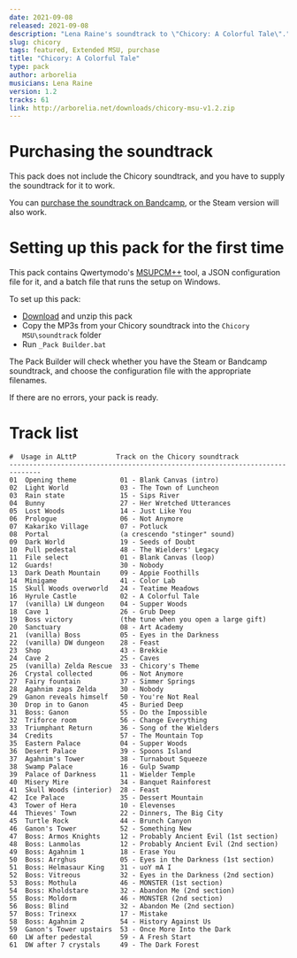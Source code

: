```yaml
---
date: 2021-09-08
released: 2021-09-08
description: "Lena Raine's soundtrack to \"Chicory: A Colorful Tale\"."
slug: chicory
tags: featured, Extended MSU, purchase
title: "Chicory: A Colorful Tale"
type: pack
author: arborelia
musicians: Lena Raine
version: 1.2
tracks: 61
link: http://arborelia.net/downloads/chicory-msu-v1.2.zip
---
```


# Purchasing the soundtrack

This pack does not include the Chicory soundtrack, and you have to supply the soundtrack for it to work.

You can [purchase the soundtrack on Bandcamp](https://radicaldreamland.bandcamp.com/album/chicory-a-colorful-tale-original-soundtrack), or the Steam version will also work.

# Setting up this pack for the first time

This pack contains Qwertymodo's [MSUPCM++][msupcm] tool, a JSON configuration file for it, and a batch file that runs the setup on Windows.

[msupcm]: https://github.com/qwertymodo/msupcmplusplus

To set up this pack:

- [Download](http://arborelia.net/downloads/chicory-msu-v1.2.zip) and unzip this pack
- Copy the MP3s from your Chicory soundtrack into the `Chicory MSU\soundtrack` folder
- Run `_Pack Builder.bat`

The Pack Builder will check whether you have the Steam or Bandcamp soundtrack, and choose the configuration file with the appropriate filenames.

If there are no errors, your pack is ready.

# Track list

```text
#  Usage in ALttP          Track on the Chicory soundtrack
------------------------------------------------------------------------------
01  Opening theme           01 - Blank Canvas (intro)
02  Light World             03 - The Town of Luncheon
03  Rain state              15 - Sips River
04  Bunny                   27 - Her Wretched Utterances
05  Lost Woods              14 - Just Like You
06  Prologue                06 - Not Anymore
07  Kakariko Village        07 - Potluck
08  Portal                  (a crescendo "stinger" sound)
09  Dark World              19 - Seeds of Doubt
10  Pull pedestal           48 - The Wielders' Legacy
11  File select             01 - Blank Canvas (loop)
12  Guards!                 30 - Nobody
13  Dark Death Mountain     09 - Appie Foothills
14  Minigame                41 - Color Lab
15  Skull Woods overworld   24 - Teatime Meadows
16  Hyrule Castle           02 - A Colorful Tale
17  (vanilla) LW dungeon    04 - Supper Woods
18  Cave 1                  26 - Grub Deep
19  Boss victory            (the tune when you open a large gift)
20  Sanctuary               08 - Art Academy
21  (vanilla) Boss          05 - Eyes in the Darkness
22  (vanilla) DW dungeon    28 - Feast
23  Shop                    43 - Brekkie
24  Cave 2                  25 - Caves
25  (vanilla) Zelda Rescue  33 - Chicory's Theme
26  Crystal collected       06 - Not Anymore
27  Fairy fountain          37 - Simmer Springs
28  Agahnim zaps Zelda      30 - Nobody
29  Ganon reveals himself   50 - You're Not Real
30  Drop in to Ganon        45 - Buried Deep
31  Boss: Ganon             55 - Do the Impossible
32  Triforce room           56 - Change Everything
33  Triumphant Return       36 - Song of the Wielders
34  Credits                 57 - The Mountain Top
35  Eastern Palace          04 - Supper Woods
36  Desert Palace           39 - Spoons Island
37  Agahnim's Tower         38 - Turnabout Squeeze
38  Swamp Palace            16 - Gulp Swamp
39  Palace of Darkness      11 - Wielder Temple
40  Misery Mire             34 - Banquet Rainforest
41  Skull Woods (interior)  28 - Feast
42  Ice Palace              35 - Dessert Mountain
43  Tower of Hera           10 - Elevenses
44  Thieves' Town           22 - Dinners, The Big City
45  Turtle Rock             44 - Brunch Canyon
46  Ganon's Tower           52 - Something New
47  Boss: Armos Knights     12 - Probably Ancient Evil (1st section)
48  Boss: Lanmolas          12 - Probably Ancient Evil (2nd section)
49  Boss: Agahnim 1         18 - Erase You
50  Boss: Arrghus           05 - Eyes in the Darkness (1st section)
51  Boss: Helmasaur King    31 - uoY mA I
52  Boss: Vitreous          32 - Eyes in the Darkness (2nd section)
53  Boss: Mothula           46 - MONSTER (1st section)
54  Boss: Kholdstare        32 - Abandon Me (2nd section)
55  Boss: Moldorm           46 - MONSTER (2nd section)
56  Boss: Blind             32 - Abandon Me (2nd section)
57  Boss: Trinexx           17 - Mistake
58  Boss: Agahnim 2         54 - History Against Us
59  Ganon's Tower upstairs  53 - Once More Into the Dark
60  LW after pedestal       59 - A Fresh Start
61  DW after 7 crystals     49 - The Dark Forest
```